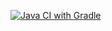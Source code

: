 [![Java CI with Gradle](https://github.com/Nuuchcha/Patterns-task1/actions/workflows/gradle.yml/badge.svg)](https://github.com/Nuuchcha/Patterns-task1/actions/workflows/gradle.yml)

